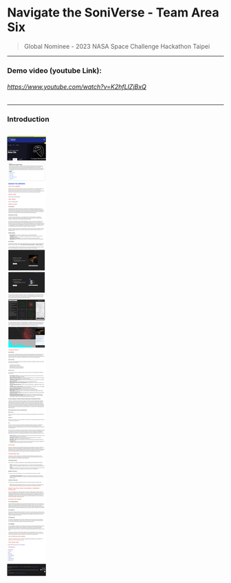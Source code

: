 # Navigate the SoniVerse - Team Area Six
> Global Nominee - 2023 NASA Space Challenge Hackathon Taipei
---
### Demo video (youtube Link):
###### https://www.youtube.com/watch?v=K2hfLIZjBxQ

---

### Introduction
![image info](./Introduction.png)
---

